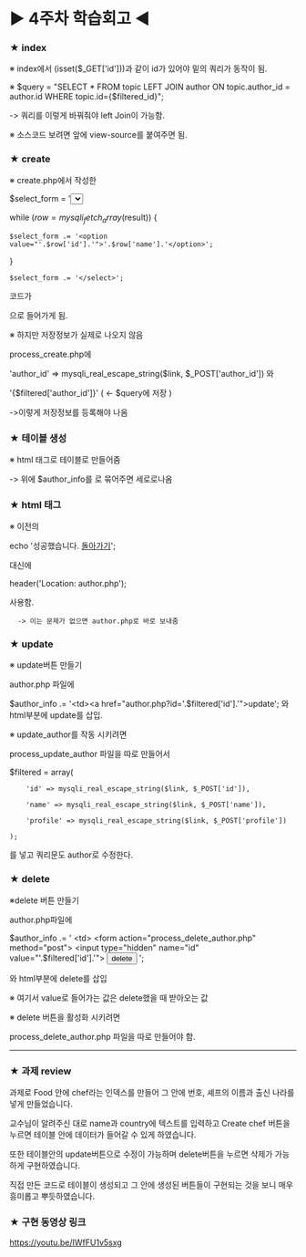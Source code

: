 # ▶ 4주차 학습회고 ◀

### ★ index

※ index에서 (isset($_GET['id']))과 같이 id가 있어야 밑의 쿼리가 동작이 됨.

※ $query = "SELECT * FROM topic LEFT JOIN author ON topic.author_id = author.id WHERE
      topic.id={$filtered_id}";

-> 쿼리를 이렇게 바꿔줘야 left Join이 가능함.

※ 소스코드 보려면 앞에 view-source를 붙여주면 됨.


### ★ create

※ create.php에서 작성한

  $select_form = '<select name = "author_id">';
      
  while ($row = mysqli_fetch_array($result)) {
  
    $select_form .= '<option value="'.$row['id'].'">'.$row['name'].'</option>';
    
  }
  
    $select_form .= '</select>';
    
코드가

<?= $select_form ?> 으로 들어가게 됨.

※ 하지만 저장정보가 실제로 나오지 않음

process_create.php에 

'author_id' => mysqli_real_escape_string($link, $_POST['author_id'])  와

'{$filtered['author_id']}'    ( <- $query에 저장 )

->이렇게 저장정보를 등록해야 나옴


### ★ 테이블 생성

※ html 태그로 테이블로 만들어줌

 -> 위에 $author_info를 <tr>로 묶어주면 세로로나옴
      


### ★ html 태그

※ 이전의 

echo '성공했습니다. <a href="index.php">돌아가기</a>';

대신에

header('Location: author.php');

사용함.
 
      -> 이는 문제가 없으면 author.php로 바로 보내줌


### ★ update

※ update버튼 만들기

author.php 파일에

$author_info .= '<td><a href="author.php?id='.$filtered['id'].'">update</a></th>'; 와 html부분에 <th>update</th>를 삽입.


※ update_author를 작동 시키려면 

process_update_author 파일을 따로 만들어서

$filtered = array(

        'id' => mysqli_real_escape_string($link, $_POST['id']),
        
        'name' => mysqli_real_escape_string($link, $_POST['name']),
        
        'profile' => mysqli_real_escape_string($link, $_POST['profile'])
        
    );
    
를 넣고 쿼리문도 author로 수정한다.


### ★ delete

※delete 버튼 만들기

author.php파일에

$author_info .= '
        <td>
          <form action="process_delete_author.php" method="post">
            <input type="hidden" name="id" value="'.$filtered['id'].'">
            <input type="submit" value="delete">
          </form>
        </td>
      ';
      
와 html부분에 <th>delete</th>를 삽입

※ 여기서 value로 들어가는 값은 delete했을 때 받아오는 값

※ delete 버튼을 활성화 시키려면

process_delete_author.php 파일을 따로 만들어야 함.


<hr/>

### ★ 과제 review
과제로 Food 안에 chef라는 인덱스를 만들어 그 안에 번호, 셰프의 이름과 출신 나라를 넣게 만들었습니다.

교수님이 알려주신 대로 name과 country에 텍스트를 입력하고 Create chef 버튼을 누르면 테이블 안에 데이터가 들어갈 수 있게 하였습니다.

또한 테이블안의 update버튼으로 수정이 가능하며 delete버튼을 누르면 삭제가 가능하게 구현하였습니다.

직접 만든 코드로 테이블이 생성되고 그 안에 생성된 버튼들이 구현되는 것을 보니 매우 흥미롭고 뿌듯하였습니다.


### ★ 구현 동영상 링크 
<https://youtu.be/IWfFU1v5sxg>





